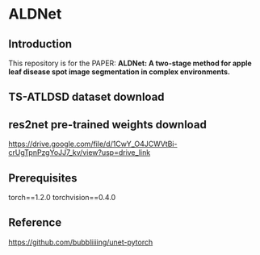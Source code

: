 # ALDNet
## Introduction
This repository is for the PAPER: __ALDNet: A two-stage method for apple leaf disease spot image segmentation in complex environments.__

## TS-ATLDSD dataset download


## res2net pre-trained weights download
https://drive.google.com/file/d/1CwY_O4JCWVtBi-crUgTpnPzgYoJJ7_kv/view?usp=drive_link

## Prerequisites
torch==1.2.0
torchvision==0.4.0

## Reference
https://github.com/bubbliiiing/unet-pytorch
